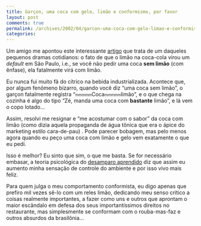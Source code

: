 ```yaml
---
title: Garçon, uma coca com gelo, limão e conformismo, por favor
layout: post
comments: true
permalink: /archives/2002/04/garcon-uma-coca-com-gelo-limao-e-conformismo-por-favor.html
categories:
---
```

Um amigo me apontou este interessante <a href="http://www.jt.estadao.com.br/editorias/2002/03/24/ger030.html" >artigo</a> que trata de um daqueles pequenos dramas cotidianos: o fato de que o limão na coca-cola virou um *default* em São Paulo, i.e., se você não pedir uma coca **sem limão** (com ênfase), ela fatalmente virá com limão.

Eu nunca fui muito fã do cítrico na bebida industrializada. Acontece que, por algum fenômeno bizarro, quando você diz &#8220;uma coca sem limão&#8221;, o garçon fatalmente registra &#8220;<font size=-2>mmmmm</font>Coca<font size=-2>mmmmm</font>limão&#8221;, e o que chega na cozinha é algo do tipo &#8220;Zé, manda uma coca com **bastante** limão&#8221;, e lá vem o copo lotado&#8230;

Assim, resolvi me resignar e &#8220;me acostumar com o sabor&#8221; da coca com limão (como dizia aquela propaganda de água tônica que era o ápice do marketing estilo cara-de-pau) . Pode parecer bobagem, mas pelo menos agora quando eu peço uma coca com limão e gelo vem exatamente o que eu pedi.

Isso é melhor? Eu sinto que sim, o que me basta. Se for necessário embasar, a teoria psicológica do [desamparo aprendido][1] diz que assim eu aumento minha sensação de controle do ambiente e por isso vivo mais feliz.

Para quem julga o meu comportamento conformista, eu digo apenas que prefiro mil vezes sê-lo com um reles limão, dedicando meu senso crítico a coisas realmente importantes, a fazer como uns e outros que aprontam o maior escândalo em defesa dos seus importantíssimos direitos no restaurante, mas simplesmente se conformam com o rouba-mas-faz e outros absurdos da brasilônia&#8230;

 [1]: http://www2.health-center.com/mentalhealth/stress/about/helpless.htm